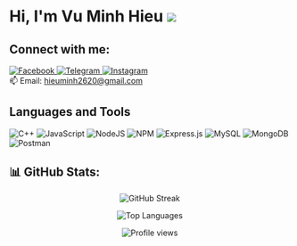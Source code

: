 # Hi, I'm Vu Minh Hieu ![](https://user-images.githubusercontent.com/18350557/176309783-0785949b-9127-417c-8b55-ab5a4333674e.gif)

## Connect with me:
  <a href="https://www.facebook.com/minhhieu.vu.31508">
    <img src="https://img.shields.io/badge/Facebook-blue?style=flat-square&logo=facebook&logoColor=white" alt="Facebook">
  </a>
  <a href="https://t.me/minhhieuu2604">
    <img src="https://img.shields.io/badge/Telegram-blue?style=flat-square&logo=telegram&logoColor=white" alt="Telegram">
  </a>
  <a href="https://www.instagram.com/minhhieu.vu/">
    <img src="https://img.shields.io/badge/Instagram-E4405F?style=flat-square&logo=instagram&logoColor=white" alt="Instagram">
  </a>
  <br>
  📫 Email: <a href="mailto:hieuminh2620@gmail.com">hieuminh2620@gmail.com</a>

## Languages and Tools
![C++](https://img.shields.io/badge/-C++-black?style=flat-square&logo=c%2B%2B&logoColor=%2300599C) 
![JavaScript](https://img.shields.io/badge/-JavaScript-black?style=flat-square&logo=javascript&logoColor=%23F7DF1E) 
![NodeJS](https://img.shields.io/badge/-Node.js-black?style=flat-square&logo=node.js&logoColor=green) 
![NPM](https://img.shields.io/badge/-NPM-black?style=flat-square&logo=npm&logoColor=%23CB3837) 
![Express.js](https://img.shields.io/badge/-Express.js-black?style=flat-square&logo=express&logoColor=%2361DAFB) 
![MySQL](https://img.shields.io/badge/-MySQL-black?style=flat-square&logo=mysql&logoColor=%2300f) 
![MongoDB](https://img.shields.io/badge/-MongoDB-black?style=flat-square&logo=mongodb&logoColor=%234ea94b) 
![Postman](https://img.shields.io/badge/-Postman-black?style=flat-square&logo=postman&logoColor=%23FF6C37) 

## 📊 GitHub Stats:
<p align="center">
  <img src="https://github-readme-streak-stats.herokuapp.com/?user=vuminhhieuu&theme=tokyonight&hide_border=false" alt="GitHub Streak">
</p>
<p align="center">
  <img src="https://github-readme-stats.vercel.app/api/top-langs/?username=vuminhhieuu&theme=tokyonight&hide_border=false&include_all_commits=false&count_private=false&layout=compact" alt="Top Languages">
</p>

<p align="center">
  <img src="https://visitcount.itsvg.in/api?id=vuminhhieuu&icon=0&color=0" alt="Profile views">
</p>
